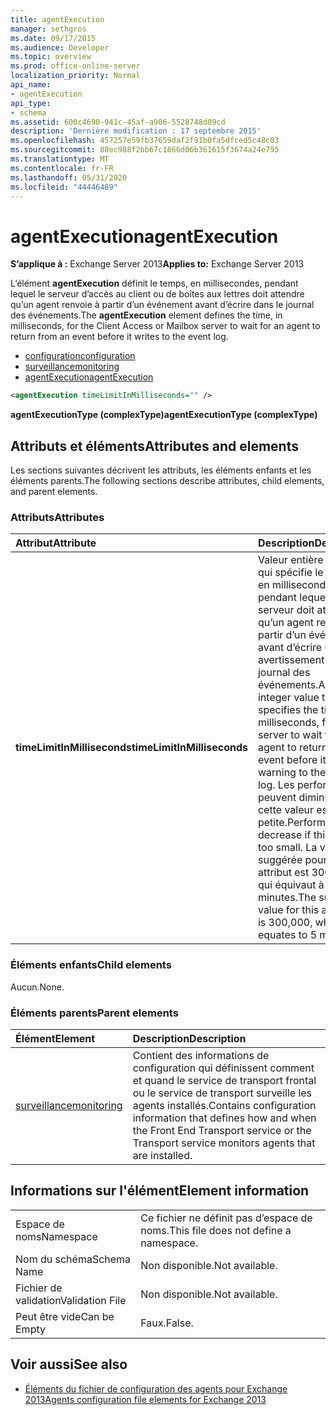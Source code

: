 ```yaml
---
title: agentExecution
manager: sethgros
ms.date: 09/17/2015
ms.audience: Developer
ms.topic: overview
ms.prod: office-online-server
localization_priority: Normal
api_name:
- agentExecution
api_type:
- schema
ms.assetid: 600c4690-941c-45af-a906-5528748d09cd
description: 'Dernière modification : 17 septembre 2015'
ms.openlocfilehash: 457257e59fb37659daf2f91b0fa5dfced5c48c03
ms.sourcegitcommit: 88ec988f2bb67c1866d06b361615f3674a24e795
ms.translationtype: MT
ms.contentlocale: fr-FR
ms.lasthandoff: 05/31/2020
ms.locfileid: "44446489"
---
```

# <a name="agentexecution"></a><span data-ttu-id="62133-103">agentExecution</span><span class="sxs-lookup"><span data-stu-id="62133-103">agentExecution</span></span>
  
<span data-ttu-id="62133-104">**S’applique à :** Exchange Server 2013</span><span class="sxs-lookup"><span data-stu-id="62133-104">**Applies to:** Exchange Server 2013</span></span> 
  
<span data-ttu-id="62133-105">L’élément **agentExecution** définit le temps, en millisecondes, pendant lequel le serveur d’accès au client ou de boîtes aux lettres doit attendre qu’un agent renvoie à partir d’un événement avant d’écrire dans le journal des événements.</span><span class="sxs-lookup"><span data-stu-id="62133-105">The **agentExecution** element defines the time, in milliseconds, for the Client Access or Mailbox server to wait for an agent to return from an event before it writes to the event log.</span></span> 
  
- [<span data-ttu-id="62133-106">configuration</span><span class="sxs-lookup"><span data-stu-id="62133-106">configuration</span></span>](configuration.md)  
- [<span data-ttu-id="62133-107">surveillance</span><span class="sxs-lookup"><span data-stu-id="62133-107">monitoring</span></span>](monitoring.md)
- [<span data-ttu-id="62133-108">agentExecution</span><span class="sxs-lookup"><span data-stu-id="62133-108">agentExecution</span></span>](agentexecution.md)
  
```XML
<agentExecution timeLimitInMilliseconds="" />
```

<span data-ttu-id="62133-109">**agentExecutionType (complexType)**</span><span class="sxs-lookup"><span data-stu-id="62133-109">**agentExecutionType (complexType)**</span></span>

## <a name="attributes-and-elements"></a><span data-ttu-id="62133-110">Attributs et éléments</span><span class="sxs-lookup"><span data-stu-id="62133-110">Attributes and elements</span></span>

<span data-ttu-id="62133-111">Les sections suivantes décrivent les attributs, les éléments enfants et les éléments parents.</span><span class="sxs-lookup"><span data-stu-id="62133-111">The following sections describe attributes, child elements, and parent elements.</span></span>
  
### <a name="attributes"></a><span data-ttu-id="62133-112">Attributs</span><span class="sxs-lookup"><span data-stu-id="62133-112">Attributes</span></span>

|<span data-ttu-id="62133-113">**Attribut**</span><span class="sxs-lookup"><span data-stu-id="62133-113">**Attribute**</span></span>|<span data-ttu-id="62133-114">**Description**</span><span class="sxs-lookup"><span data-stu-id="62133-114">**Description**</span></span>|
|:-----|:-----|
|<span data-ttu-id="62133-115">**timeLimitInMilliseconds**</span><span class="sxs-lookup"><span data-stu-id="62133-115">**timeLimitInMilliseconds**</span></span> <br/> |<span data-ttu-id="62133-116">Valeur entière positive qui spécifie le temps, en millisecondes, pendant lequel le serveur doit attendre qu’un agent renvoie à partir d’un événement avant d’écrire un avertissement dans le journal des événements.</span><span class="sxs-lookup"><span data-stu-id="62133-116">A positive integer value that specifies the time, in milliseconds, for the server to wait for an agent to return from an event before it writes a warning to the event log.</span></span> <span data-ttu-id="62133-117">Les performances peuvent diminuer si cette valeur est trop petite.</span><span class="sxs-lookup"><span data-stu-id="62133-117">Performance can decrease if this value is too small.</span></span> <span data-ttu-id="62133-118">La valeur suggérée pour cet attribut est 300 000, ce qui équivaut à 5 minutes.</span><span class="sxs-lookup"><span data-stu-id="62133-118">The suggested value for this attribute is 300,000, which equates to 5 minutes.</span></span>  <br/> |
   
### <a name="child-elements"></a><span data-ttu-id="62133-119">Éléments enfants</span><span class="sxs-lookup"><span data-stu-id="62133-119">Child elements</span></span>

<span data-ttu-id="62133-120">Aucun.</span><span class="sxs-lookup"><span data-stu-id="62133-120">None.</span></span>
  
### <a name="parent-elements"></a><span data-ttu-id="62133-121">Éléments parents</span><span class="sxs-lookup"><span data-stu-id="62133-121">Parent elements</span></span>

|<span data-ttu-id="62133-122">**Élément**</span><span class="sxs-lookup"><span data-stu-id="62133-122">**Element**</span></span>|<span data-ttu-id="62133-123">**Description**</span><span class="sxs-lookup"><span data-stu-id="62133-123">**Description**</span></span>|
|:-----|:-----|
|[<span data-ttu-id="62133-124">surveillance</span><span class="sxs-lookup"><span data-stu-id="62133-124">monitoring</span></span>](monitoring.md) <br/> |<span data-ttu-id="62133-125">Contient des informations de configuration qui définissent comment et quand le service de transport frontal ou le service de transport surveille les agents installés.</span><span class="sxs-lookup"><span data-stu-id="62133-125">Contains configuration information that defines how and when the Front End Transport service or the Transport service monitors agents that are installed.</span></span>  <br/> |
   
## <a name="element-information"></a><span data-ttu-id="62133-126">Informations sur l'élément</span><span class="sxs-lookup"><span data-stu-id="62133-126">Element information</span></span>

|||
|:-----|:-----|
|<span data-ttu-id="62133-127">Espace de noms</span><span class="sxs-lookup"><span data-stu-id="62133-127">Namespace</span></span>  <br/> |<span data-ttu-id="62133-128">Ce fichier ne définit pas d’espace de noms.</span><span class="sxs-lookup"><span data-stu-id="62133-128">This file does not define a namespace.</span></span>  <br/> |
|<span data-ttu-id="62133-129">Nom du schéma</span><span class="sxs-lookup"><span data-stu-id="62133-129">Schema Name</span></span>  <br/> |<span data-ttu-id="62133-130">Non disponible.</span><span class="sxs-lookup"><span data-stu-id="62133-130">Not available.</span></span>  <br/> |
|<span data-ttu-id="62133-131">Fichier de validation</span><span class="sxs-lookup"><span data-stu-id="62133-131">Validation File</span></span>  <br/> |<span data-ttu-id="62133-132">Non disponible.</span><span class="sxs-lookup"><span data-stu-id="62133-132">Not available.</span></span>  <br/> |
|<span data-ttu-id="62133-133">Peut être vide</span><span class="sxs-lookup"><span data-stu-id="62133-133">Can be Empty</span></span>  <br/> |<span data-ttu-id="62133-134">Faux.</span><span class="sxs-lookup"><span data-stu-id="62133-134">False.</span></span>  <br/> |
   
## <a name="see-also"></a><span data-ttu-id="62133-135">Voir aussi</span><span class="sxs-lookup"><span data-stu-id="62133-135">See also</span></span>

- [<span data-ttu-id="62133-136">Éléments du fichier de configuration des agents pour Exchange 2013</span><span class="sxs-lookup"><span data-stu-id="62133-136">Agents configuration file elements for Exchange 2013</span></span>](agents-configuration-file-elements-for-exchange-2013.md)

